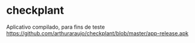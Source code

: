 # checkplant

Aplicativo compilado, para fins de teste https://github.com/arthuraraujo/checkplant/blob/master/app-release.apk
